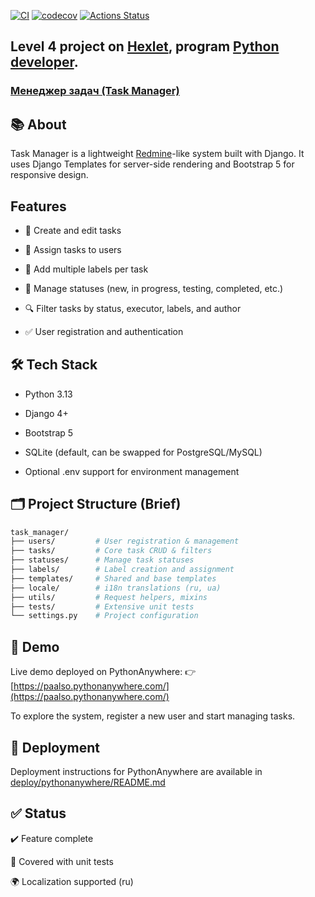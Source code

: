 [![CI](https://github.com/paalso/python-project-52/actions/workflows/ci.yml/badge.svg)](https://github.com/paalso/python-project-52/actions/workflows/ci.yml)
[![codecov](https://codecov.io/github/paalso/python-project-52/graph/badge.svg?token=P8H6NHLCMW)](https://codecov.io/github/paalso/python-project-52)
 [![Actions Status](https://github.com/paalso/python-project-52/actions/workflows/hexlet-check.yml/badge.svg)](https://github.com/paalso/python-project-52/actions)

## Level 4 project on [Hexlet](https://ru.hexlet.io/), program [Python developer](https://ru.hexlet.io/programs/python).
### [Менеджер задач (Task Manager)](https://ru.hexlet.io/programs/python/projects/52)

## 📚 About
Task Manager is a lightweight [Redmine](https://www.redmine.org/)-like system built with Django.
It uses Django Templates for server-side rendering and Bootstrap 5 for responsive design.

## Features
- 📝 Create and edit tasks

- 👤 Assign tasks to users

- 📌 Add multiple labels per task

- 🔄 Manage statuses (new, in progress, testing, completed, etc.)

- 🔍 Filter tasks by status, executor, labels, and author

- ✅ User registration and authentication

##  🛠️ Tech Stack
- Python 3.13

- Django 4+

- Bootstrap 5

- SQLite (default, can be swapped for PostgreSQL/MySQL)

- Optional .env support for environment management

## 🗂️ Project Structure (Brief)
```bash
task_manager/
├── users/         # User registration & management
├── tasks/         # Core task CRUD & filters
├── statuses/      # Manage task statuses
├── labels/        # Label creation and assignment
├── templates/     # Shared and base templates
├── locale/        # i18n translations (ru, ua)
├── utils/         # Request helpers, mixins
├── tests/         # Extensive unit tests
└── settings.py    # Project configuration
```

## 🚀 Demo
Live demo deployed on PythonAnywhere:
👉 [https://paalso.pythonanywhere.com/](https://paalso.pythonanywhere.com/)

To explore the system, register a new user and start managing tasks.

## 📄 Deployment
Deployment instructions for PythonAnywhere are available in [deploy/pythonanywhere/README.md](deploy/pythonanywhere/README.md)

## ✅ Status
✔️ Feature complete

🧪 Covered with unit tests

🌍 Localization supported (ru)

